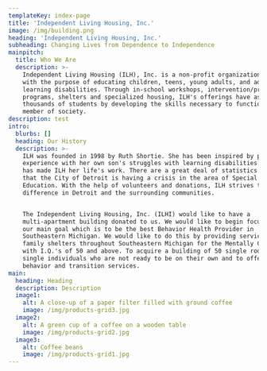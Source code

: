 ```yaml
---
templateKey: index-page
title: 'Independent Living Housing, Inc.'
image: /img/building.png
heading: 'Independent Living Housing, Inc.'
subheading: Changing Lives from Dependence to Independence
mainpitch:
  title: Who We Are
  description: >-
    Independent Living Housing (ILH), Inc. is a non-profit organization founded
    with the purpose of educating children, teens, young adults, and adults with
    learning disabilities. Through in-school workshops, intervention/prevention
    programs, shelters and specialized housing, ILH's offerings have assisted
    thousands of students by developing the skills necessary to function as a
    member of society.
description: test
intro:
  blurbs: []
  heading: Our History
  description: >-
    ILH was founded in 1998 by Ruth Shortie. She has been inspired by personal
    experience with her own son's struggles with learning disabilities. Shortie
    has made ILH her life's work. There are a great deal of statistics that show
    that the City of Detroit is having a crisis in the area of Special
    Education. With the help of volunteers and donations, ILH strives to make a
    difference in Detroit and the surrounding communities.


    The Independent Living Housing, Inc. (ILHI) would like to have a
    multi-apartment building donated to us. We would like to begin focusing on
    our main goal which is to be the best Behavior Health Provider in
    Southeastern Michigan. We would like to do this by providing services in
    family shelters throughout Southeastern Michigan for the Mentally Challenged
    with I.Q.'s of 50 and above. To acquire a building of 50 single rooms for
    single individuals who are not ready to be on their own and to offer
    behavior and transition services.
main:
  heading: Heading
  description: Description
  image1:
    alt: A close-up of a paper filter filled with ground coffee
    image: /img/products-grid3.jpg
  image2:
    alt: A green cup of a coffee on a wooden table
    image: /img/products-grid2.jpg
  image3:
    alt: Coffee beans
    image: /img/products-grid1.jpg
---
```


